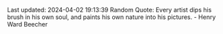 Last updated: 2024-04-02 19:13:39
Random Quote: Every artist dips his brush in his own soul, and paints his own nature into his pictures. - Henry Ward Beecher